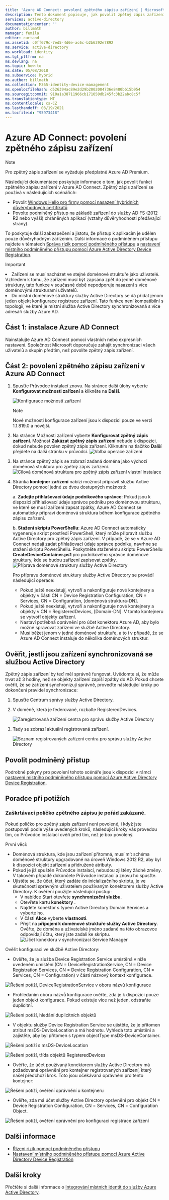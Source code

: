 ```yaml
---
title: 'Azure AD Connect: povolení zpětného zápisu zařízení | Microsoft Docs'
description: Tento dokument popisuje, jak povolit zpětný zápis zařízení pomocí Azure AD Connect
services: active-directory
documentationcenter: ''
author: billmath
manager: femila
editor: curtand
ms.assetid: c0ff679c-7ed5-4d6e-ac6c-b2b6392e7892
ms.service: active-directory
ms.workload: identity
ms.tgt_pltfrm: na
ms.devlang: na
ms.topic: how-to
ms.date: 05/08/2018
ms.subservice: hybrid
ms.author: billmath
ms.collection: M365-identity-device-management
ms.openlocfilehash: d526394ac89e2d29b2002004736e8480bb15b954
ms.sourcegitcommit: 910a1a38711966cb171050db245fc3b22abc8c5f
ms.translationtype: MT
ms.contentlocale: cs-CZ
ms.lasthandoff: 03/19/2021
ms.locfileid: "95973418"
---
```

# <a name="azure-ad-connect-enabling-device-writeback"></a>Azure AD Connect: povolení zpětného zápisu zařízení
> [!NOTE]
> Pro zpětný zápis zařízení se vyžaduje předplatné Azure AD Premium.
> 
> 

Následující dokumentace poskytuje informace o tom, jak povolit funkci zpětného zápisu zařízení v Azure AD Connect. Zpětný zápis zařízení se používá v následujících scénářích:

* Povolit [Windows Hello pro firmy pomocí nasazení hybridních důvěryhodných certifikátů](/windows/security/identity-protection/hello-for-business/hello-hybrid-cert-trust-prereqs#device-registration)
* Povolte podmíněný přístup na základě zařízení do služby AD FS (2012 R2 nebo vyšší) chráněných aplikací (vztahy důvěryhodnosti předávající strany).

To poskytuje další zabezpečení a jistotu, že přístup k aplikacím je udělen pouze důvěryhodným zařízením. Další informace o podmíněném přístupu najdete v tématech [Správa rizik pomocí podmíněného přístupu](../conditional-access/overview.md) a [nastavení místního podmíněného přístupu pomocí Azure Active Directory Device Registration](../devices/overview.md).

> [!IMPORTANT]
> <li>Zařízení se musí nacházet ve stejné doménové struktuře jako uživatelé. Vzhledem k tomu, že zařízení musí být zapsána zpět do jedné doménové struktury, tato funkce v současné době nepodporuje nasazení s více doménovými strukturami uživatelů.</li>
> <li>Do místní doménové struktury služby Active Directory se dá přidat jenom jeden objekt konfigurace registrace zařízení. Tato funkce není kompatibilní s topologií, ve které je místní služba Active Directory synchronizovaná s více adresáři služby Azure AD.</li>

## <a name="part-1-install-azure-ad-connect"></a>Část 1: instalace Azure AD Connect
Nainstalujte Azure AD Connect pomocí vlastních nebo expresních nastavení. Společnost Microsoft doporučuje zahájit synchronizaci všech uživatelů a skupin předtím, než povolíte zpětný zápis zařízení.

## <a name="part-2-enable-device-writeback-in-azure-ad-connect"></a>Část 2: povolení zpětného zápisu zařízení v Azure AD Connect
1. Spusťte Průvodce instalací znovu. Na stránce další úlohy vyberte **Konfigurovat možnosti zařízení** a klikněte na **Další**. 

    ![Konfigurace možností zařízení](./media/how-to-connect-device-writeback/deviceoptions.png)

    >[!NOTE]
    > Nové možnosti konfigurace zařízení jsou k dispozici pouze ve verzi 1.1.819.0 a novější.

2. Na stránce Možnosti zařízení vyberte **Konfigurovat zpětný zápis zařízení**. Možnost **Zakázat zpětný zápis zařízení** nebude k dispozici, dokud nebude povolen zpětný zápis zařízení. Kliknutím na tlačítko **Další** přejdete na další stránku v průvodci.
    ![Volba operace zařízení](./media/how-to-connect-device-writeback/configuredevicewriteback1.png)

3. Na stránce zpětný zápis se zobrazí zadaná doména jako výchozí doménová struktura pro zpětný zápis zařízení.
   ![Cílová doménová struktura pro zpětný zápis zařízení vlastní instalace](./media/how-to-connect-device-writeback/writebackforest.png)

4. Stránka **kontejner zařízení** nabízí možnost připravit službu Active Directory pomocí jedné ze dvou dostupných možností:

    a. **Zadejte přihlašovací údaje podnikového správce**: Pokud jsou k dispozici přihlašovací údaje správce podniku pro doménovou strukturu, ve které se musí zařízení zapsat zpátky, Azure AD Connect se automaticky připraví doménová struktura během konfigurace zpětného zápisu zařízení.

    b. **Stažení skriptu PowerShellu**: Azure AD Connect automaticky vygeneruje skript prostředí PowerShell, který může připravit službu Active Directory pro zpětný zápis zařízení. V případě, že se v Azure AD Connect nedají zadat přihlašovací údaje správce podniku, navrhne se stažení skriptu PowerShellu. Poskytněte staženému skriptu PowerShellu **CreateDeviceContainer.ps1** pro podnikového správce doménové struktury, kde se budou zařízení zapisovat zpátky.
    ![Příprava doménové struktury služby Active Directory](./media/how-to-connect-device-writeback/devicecontainercreds.png)
    
    Pro přípravu doménové struktury služby Active Directory se provádí následující operace:
    * Pokud ještě neexistují, vytvoří a nakonfiguruje nové kontejnery a objekty v části CN = Device Registration Configuration, CN = Services, CN = Configuration, [doménová struktura-DN].
    * Pokud ještě neexistují, vytvoří a nakonfiguruje nové kontejnery a objekty v CN = RegisteredDevices, [Domain-DN]. V tomto kontejneru se vytvoří objekty zařízení.
    * Nastaví potřebná oprávnění pro účet konektoru Azure AD, aby bylo možné spravovat zařízení ve službě Active Directory.
    * Musí běžet jenom v jedné doménové struktuře, a to i v případě, že se Azure AD Connect instaluje do několika doménových struktur.

## <a name="verify-devices-are-synchronized-to-active-directory"></a>Ověřit, jestli jsou zařízení synchronizovaná se službou Active Directory
Zpětný zápis zařízení by teď měl správně fungovat. Uvědomte si, že může trvat až 3 hodiny, než se objekty zařízení zapíší zpátky do AD.  Pokud chcete ověřit, že se zařízení synchronizují správně, proveďte následující kroky po dokončení pravidel synchronizace:

1. Spusťte Centrum správy služby Active Directory.
2. V doméně, která je federované, rozbalte RegisteredDevices.

   ![Zaregistrovaná zařízení centra pro správu služby Active Directory](./media/how-to-connect-device-writeback/devicewriteback5.png)

3. Tady se zobrazí aktuální registrovaná zařízení.

   ![Seznam registrovaných zařízení centra pro správu služby Active Directory](./media/how-to-connect-device-writeback/devicewriteback6.png)

## <a name="enable-conditional-access"></a>Povolit podmíněný přístup
Podrobné pokyny pro povolení tohoto scénáře jsou k dispozici v rámci [nastavení místního podmíněného přístupu pomocí Azure Active Directory Device Registration](../devices/overview.md).

## <a name="troubleshooting"></a>Poradce při potížích
### <a name="the-writeback-checkbox-is-still-disabled"></a>Zaškrtávací políčko zpětného zápisu je pořád zakázané.
Pokud políčko pro zpětný zápis zařízení není povolené, i když jste postupovali podle výše uvedených kroků, následující kroky vás provedou tím, co Průvodce instalací ověří před tím, než je box povolený.

První věcí:

* Doménová struktura, kde jsou zařízení přítomná, musí mít schéma doménové struktury upgradované na úroveň Windows 2012 R2, aby byl k dispozici objekt zařízení a přidružené atributy.
* Pokud je již spuštěn Průvodce instalací, nebudou zjištěny žádné změny. V takovém případě dokončete Průvodce instalací a znovu ho spusťte.
* Ujistěte se, že účet, který zadáte do inicializačního skriptu, je ve skutečnosti správným uživatelem používaným konektorem služby Active Directory. K ověření použijte následující postup:
  * V nabídce Start otevřete **synchronizační službu**.
  * Otevřete kartu **konektory** .
  * Najděte konektor s typem Active Directory Domain Services a vyberte ho.
  * V části **Akce** vyberte **vlastnosti**.
  * Přejít na **připojení k doménové struktuře služby Active Directory**. Ověřte, že doména a uživatelské jméno zadané na této obrazovce odpovídají účtu, který jste zadali ke skriptu.
    ![Účet konektoru v synchronizaci Service Manager](./media/how-to-connect-device-writeback/connectoraccount.png)

Ověřit konfiguraci ve službě Active Directory:

* Ověřte, že je služba Device Registration Service umístěná v níže uvedeném umístění (CN = DeviceRegistrationService, CN = Device Registration Services, CN = Device Registration Configuration, CN = Services, CN = Configuration) v části názvový kontext konfigurace.

![Řešení potíží, DeviceRegistrationService v oboru názvů konfigurace](./media/how-to-connect-device-writeback/troubleshoot1.png)

* Prohledáním oboru názvů konfigurace ověřte, zda je k dispozici pouze jeden objekt konfigurace. Pokud existuje více než jeden, odstraňte duplicitní.

![Řešení potíží, hledání duplicitních objektů](./media/how-to-connect-device-writeback/troubleshoot2.png)

* V objektu služby Device Registration Service se ujistěte, že je přítomen atribut msDS-DeviceLocation a má hodnotu. Vyhledá toto umístění a zajistěte, aby byl přítomen s typem objectType msDS-DeviceContainer.

![Řešení potíží s msDS-DeviceLocation](./media/how-to-connect-device-writeback/troubleshoot3.png)

![Řešení potíží, třída objektů RegisteredDevices](./media/how-to-connect-device-writeback/troubleshoot4.png)

* Ověřte, že účet používaný konektorem služby Active Directory má požadovaná oprávnění pro kontejner registrovaných zařízení, který našel předchozí krok. Toto jsou očekávaná oprávnění pro tento kontejner:

![Řešení potíží, ověření oprávnění u kontejneru](./media/how-to-connect-device-writeback/troubleshoot5.png)

* Ověřte, zda má účet služby Active Directory oprávnění pro objekt CN = Device Registration Configuration, CN = Services, CN = Configuration Object.

![Řešení potíží, ověření oprávnění pro konfiguraci registrace zařízení](./media/how-to-connect-device-writeback/troubleshoot6.png)

## <a name="additional-information"></a>Další informace
* [Řízení rizik pomocí podmíněného přístupu](../conditional-access/overview.md)
* [Nastavení místního podmíněného přístupu pomocí Azure Active Directory Device Registration](../devices/overview.md)

## <a name="next-steps"></a>Další kroky
Přečtěte si další informace o [Integrování místních identit do služby Azure Active Directory](whatis-hybrid-identity.md).